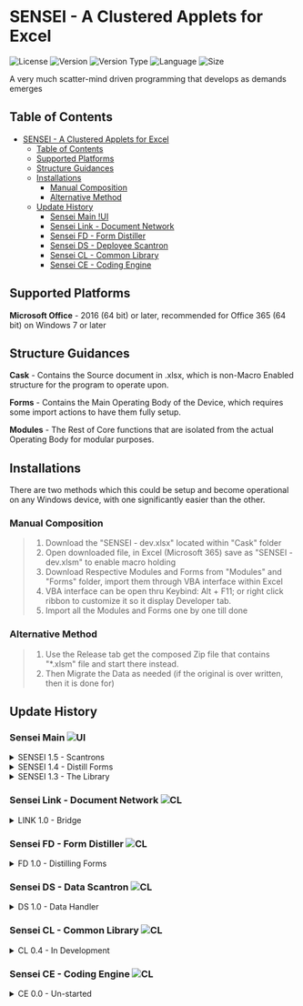 # SENSEI - A Clustered Applets for Excel
![License](https://img.shields.io/badge/License-AGPL%203-BB8FCE?style=flat-square)
![Version](https://img.shields.io/badge/Version-1.5.2-76D754?style=flat-square)
![Version Type](https://img.shields.io/badge/Type-Release--01-16A085?style=flat-square)
![Language](https://img.shields.io/badge/Language-Virtual%20Basic-EB984E?style=flat-square)
![Size](https://img.shields.io/github/languages/code-size/ygyuuffut/Sensei)

A very much scatter-mind driven programming that develops as demands emerges

## Table of Contents
- [SENSEI - A Clustered Applets for Excel](#sensei---a-clustered-applets-for-excel)
	- [Table of Contents](#table-of-contents)
	- [Supported Platforms](#supported-platforms)
	- [Structure Guidances](#structure-guidances)
	- [Installations](#installations)
		- [Manual Composition](#manual-composition)
		- [Alternative Method](#alternative-method)
	- [Update History](#update-history)
		- [Sensei Main  !UI](#sensei-main--)
		- [Sensei Link - Document Network](#sensei-link---document-network-)
		- [Sensei FD - Form Distiller](#sensei-fd---form-distiller-)
		- [Sensei DS - Deployee Scantron](#sensei-ds---deployee-scantron-)
		- [Sensei CL - Common Library](#sensei-cl---common-library-)
		- [Sensei CE - Coding Engine](#sensei-ce---coding-engine-)


## Supported Platforms
**Microsoft Office** - 2016 (64 bit) or later, recommended for Office 365 (64 bit) on Windows 7 or later

## Structure Guidances

**Cask** -  Contains the Source document in .xlsx, which is non-Macro Enabled structure for the program to operate upon.

**Forms** - Contains the Main Operating Body of the Device, which requires some import actions to have them fully setup.

**Modules** - The Rest of Core functions that are isolated from the actual Operating Body for modular purposes.


## Installations
There are two methods which this could be setup and become operational on any Windows device, with one significantly easier than the other.

### Manual Composition
> 1. Download the "SENSEI - dev.xlsx" located within "Cask" folder
> 2. Open downloaded file, in Excel (Microsoft 365) save as "SENSEI - dev.xlsm" to enable macro holding
> 3. Download Respective Modules and Forms from "Modules" and "Forms" folder, import them through VBA interface within Excel 
> 4. VBA interface can be open thru Keybind: Alt + F11; or right click ribbon to customize it so it display Developer tab.
> 5. Import all the Modules and Forms one by one till done

### Alternative Method
> 1. Use the Release tab get the composed Zip file that contains "*.xlsm" file and start there instead.
> 2. Then Migrate the Data as needed (if the original is over written, then it is done for)


## Update History

### Sensei Main  ![UI](https://img.shields.io/badge/1.5.7-Release-76D754)

<details><summary>SENSEI 1.5 - Scantrons</summary>
<p>

![](https://img.shields.io/badge/1.5.7-424949?style=flat-square)
- Additional Support to display Private information upon request
- Added Support to Misc. entry type

![](https://img.shields.io/badge/1.5.6-424949?style=flat-square)
- Depreciated Reset Function and Replaced with Save and Quit

![](https://img.shields.io/badge/1.5.5-424949?style=flat-square)
- Introduced primitive auto-save function
- Nuke Module is updated to accomodate latest configurations
- Introduced primitive blocking for trust warning upon saving

![](https://img.shields.io/badge/1.5.4-424949?style=flat-square)
- Eliminated Ambiguity in Form tab, altered naming convention for accessibility

![](https://img.shields.io/badge/1.5.3-424949?style=flat-square)
- Main Holder Capacity increased to 300
- Added 1 Additional Amending Type (CMS)

![](https://img.shields.io/badge/1.5.2-424949?style=flat-square)
- Bumped due to Distiller Update
	
![](https://img.shields.io/badge/1.5.1-424949?style=flat-square)
- Optimized Scantron and enable Omit function
  
![](https://img.shields.io/badge/1.5.0-424949?style=flat-square)
- Added Scantron Function
</p>
</details>

<details><summary>SENSEI 1.4 - Distill Forms</summary>
<p>

![](https://img.shields.io/badge/1.4.1-424949?style=flat-square)
- Embedded Links
- Optimized Nuke Function
  
![](https://img.shields.io/badge/1.4.0-424949?style=flat-square)
- Dual Method Data Update
- Data Update by Reminder
- Applied AGPL v3 License
</p>
</details>

<details><summary>SENSEI 1.3 - The Library</summary>
<p>

![](https://img.shields.io/badge/1.3.9-424949?style=flat-square) 
- Data Update by Expiration
- Add clean up function
- free-floating cycle resolution
- Handle free-floating data not associated with ID
- Update Data by import
</p>
</details>

### Sensei Link - Document Network ![CL](https://img.shields.io/badge/1.0.3-Release-76D754)
<details><summary>LINK 1.0 - Bridge</summary>
<p>

![](https://img.shields.io/badge/1.0.3-424949?style=flat-square)
- Embedded Link for Quick Access

![](https://img.shields.io/badge/1.0.2-424949?style=flat-square)
- SENSEI LINK - Bridge between files
  - Link to Modified 114
  - Link to 3R Report
</p>
</details>

### Sensei FD - Form Distiller ![CL](https://img.shields.io/badge/1.2.0-Release-76D754)
<details><summary>FD 1.0 - Distilling Forms</summary>
<p>

![](https://img.shields.io/badge/1.2.0-424949?style=flat-square)
- Added Support to Form 2424

![](https://img.shields.io/badge/1.1.0-424949?style=flat-square)
- Additional Controlls for Form 110

![](https://img.shields.io/badge/1.0.0-424949?style=flat-square)
- SENSEI Form Distller introduction
- Project Form 110
  - trigger Update
  - Page Change
  - Print and Clear the Form
</p>
</details>

### Sensei DS - Data Scantron ![CL](https://img.shields.io/badge/1.2.0-Release-76D754)
<details><summary>DS 1.0 - Data Handler</summary>
<p>

![](https://img.shields.io/badge/1.2.0-424949?style=flat-square)
- Overhaul of elements for future expandibility

![](https://img.shields.io/badge/1.1.0-424949?style=flat-square)
- Changed naming convention for expandibility
- Added Total Count whenever completed data loading
- Enabled Global Printing Config

![](https://img.shields.io/badge/1.0.1-424949?style=flat-square)
- Optimized Function handling speed
- Added Omit function

![](https://img.shields.io/badge/1.0.0-424949?style=flat-square)
- SENSEI Deployee Scantron Introduction
- Full iteration and Data recognition Logic

</p>
</details>

### Sensei CL - Common Library ![CL](https://img.shields.io/badge/0.4.0-Develop-FF4545)
<details><summary>CL 0.4 - In Development</summary>
<p>

![](https://img.shields.io/badge/0.4.0-424949?style=flat-square)
- Allow General Eligibility Look-up
- Laydown GUI
- Laydown Dictionary in forward and backward
- Allow basic lookup
- Allow Specific HDP LCTN Lookup
- Allow Update from DJMS TABLE
</p>
</details>


### Sensei CE - Coding Engine ![CL](https://img.shields.io/badge/0.0.1-Un--Started-888895)
<details><summary>CE 0.0 - Un-started</summary>
<p>

![](https://img.shields.io/badge/Yet%20to%20Start-424949?style=flat-square)
- SENSEI CE - CODING ENGINE THAT NEED TO SOON REPLACE 114 INFINITE
</p>
</details>
